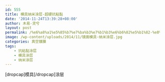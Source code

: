 ```yaml
---
id: 555
title: 模具纳米涂层-超硬抗粘黏
date: '2014-11-24T13:39:28+08:00'
author: 木易·灵兮
layout: post
permalink: /%e6%a8%a1%e5%85%b7%e7%ba%b3%e7%b1%b3%e6%b6%82%e5%b1%82-%e8%b6%85%e7%a1%ac%e6%8a%97%e7%b2%98%e9%bb%8f/
image: /wp-content/uploads/2014/11/镜面模具-纳米涂层.jpg
categories: 真空镀膜
tags:
    - 抗粘黏涂层
    - 模具涂层
    - 纳米涂层
---
```


\[dropcap\]模具\[/dropcap\]涂层
